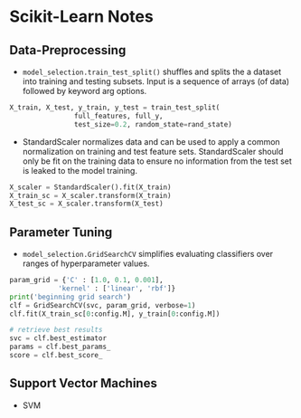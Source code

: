 # Scikit-Learn Notes

## Data-Preprocessing
 * `model_selection.train_test_split()` shuffles and splits the a dataset into training and testing subsets.  Input is a sequence of arrays (of data) followed by keyword arg options.

```python
X_train, X_test, y_train, y_test = train_test_split(
                full_features, full_y, 
                test_size=0.2, random_state=rand_state)
```

 * StandardScaler normalizes data and can be used to apply a common normalization on training and test feature sets.  StandardScaler should only be fit on the training data to ensure no information from the test set is leaked to the model training.
```python
X_scaler = StandardScaler().fit(X_train)
X_train_sc = X_scaler.transform(X_train)
X_test_sc = X_scaler.transform(X_test)
```

## Parameter Tuning
 * `model_selection.GridSearchCV` simplifies evaluating classifiers over ranges of hyperparameter values.
```python
param_grid = {'C' : [1.0, 0.1, 0.001],
            'kernel' : ['linear', 'rbf']}
print('beginning grid search')
clf = GridSearchCV(svc, param_grid, verbose=1)
clf.fit(X_train_sc[0:config.M], y_train[0:config.M])

# retrieve best results
svc = clf.best_estimator
params = clf.best_params_
score = clf.best_score_
```

## Support Vector Machines
 * SVM
